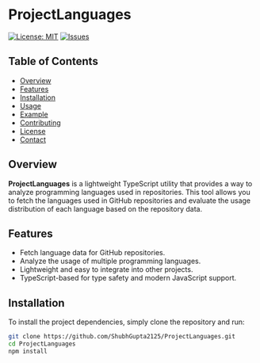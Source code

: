 # ProjectLanguages

[![License: MIT](https://img.shields.io/badge/License-MIT-green.svg)](https://opensource.org/licenses/MIT)
[![Issues](https://img.shields.io/github/issues/ShubhGupta2125/ProjectLanguages.svg)](https://github.com/ShubhGupta2125/ProjectLanguages/issues)

## Table of Contents

- [Overview](#overview)
- [Features](#features)
- [Installation](#installation)
- [Usage](#usage)
- [Example](#example)
- [Contributing](#contributing)
- [License](#license)
- [Contact](#contact)

## Overview

**ProjectLanguages** is a lightweight TypeScript utility that provides a way to analyze programming languages used in repositories. This tool allows you to fetch the languages used in GitHub repositories and evaluate the usage distribution of each language based on the repository data.

## Features

- Fetch language data for GitHub repositories.
- Analyze the usage of multiple programming languages.
- Lightweight and easy to integrate into other projects.
- TypeScript-based for type safety and modern JavaScript support.

## Installation

To install the project dependencies, simply clone the repository and run:

```bash
git clone https://github.com/ShubhGupta2125/ProjectLanguages.git
cd ProjectLanguages
npm install
